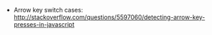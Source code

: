


- Arrow key switch cases:
http://stackoverflow.com/questions/5597060/detecting-arrow-key-presses-in-javascript
